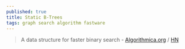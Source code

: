 ```yaml
---
published: true
title: Static B-Trees
tags: graph search algorithm fastware
---
```

> A data structure for faster binary search - [Algorithmica.org](https://en.algorithmica.org/hpc/data-structures/s-tree/) / [HN](https://news.ycombinator.com/item?id=30376140)
